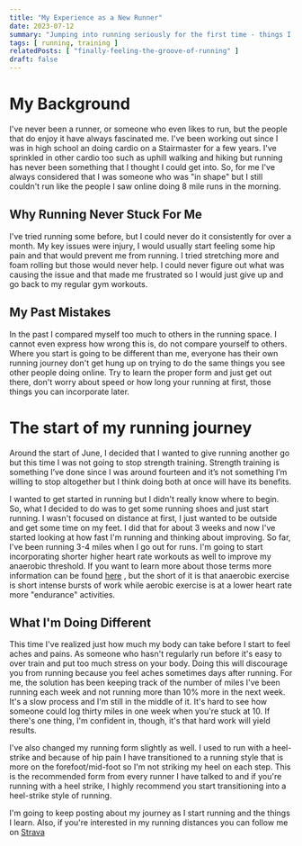 ```yaml
---
title: "My Experience as a New Runner"
date: 2023-07-12
summary: "Jumping into running seriously for the first time - things I've learned and what I'm doing differently to stay consistent"
tags: [ running, training ]
relatedPosts: [ "finally-feeling-the-groove-of-running" ]
draft: false
---
```


# My Background

I've never been a runner, or someone who even likes to run, but the people that do enjoy it have always fascinated me.
I've been working out since I was in high school an doing cardio on a Stairmaster for a few years. I've sprinkled in
other cardio too such as uphill walking and hiking but running has never been something that I thought I could get into.
So, for me I've always considered that I was someone who was "in shape" but I still couldn't run like the people I saw
online doing 8 mile runs in the morning.

## Why Running Never Stuck For Me

I've tried running some before, but I could never do it consistently for over a month. My key issues were injury, I
would usually start feeling some hip pain and that would prevent me from running. I tried stretching more and foam
rolling but those would never help. I could never figure out what was causing the issue and that made me frustrated so I
would just give up and go back to my regular gym workouts.

## My Past Mistakes

In the past I compared myself too much to others in the running space. I cannot even express how wrong this is, do not
compare yourself to others. Where you start is going to be different than me, everyone has their own running journey
don't get hung up on trying to do the same things you see other people doing online. Try to learn the proper form and
just get out there, don't worry about speed or how long your running at first, those things you can incorporate later.

# The start of my running journey

Around the start of June, I decided that I wanted to give running another go but this time I was not going to stop
strength training. Strength training is something I’ve done since I was around fourteen and it’s not something I’m
willing to stop altogether but I think doing both at once will have its benefits.

I wanted to get started in running but I didn't really know where to begin. So, what I decided to do was to get some
running shoes and just start running. I wasn't focused on distance at first, I just wanted to be outside and get some
time on my feet. I did that for about 3 weeks and now I've started looking at how fast I'm running and thinking about
improving. So far, I've been running 3-4 miles when I go out for runs. I'm going to start incorporating shorter higher
heart rate workouts as well to improve my anaerobic threshold. If you want to learn more about those terms more
information can be found [here](https://online.aurora.edu/anaerobic-vs-aerobic-exercise/) , but the short of it is that
anaerobic exercise is short intense bursts of work while aerobic exercise is at a lower heart rate more "endurance"
activities.

## What I'm Doing Different

This time I've realized just how much my body can take before I start to feel aches and pains. As someone who hasn't
regularly run before it's easy to over train and put too much stress on your body. Doing this will discourage you from
running because you feel aches sometimes days after running. For me, the solution has been keeping track of the number
of miles I've been running each week and not running more than 10% more in the next week. It's a slow process and I'm
still in the middle of it. It's hard to see how someone could log thirty miles in one week when you're stuck at 10. If
there's one thing, I'm confident in, though, it's that hard work will yield results.

I've also changed my running form slightly as well. I used to run with a heel-strike and because of hip pain I have
transitioned to a running style that is more on the forefoot/mid-foot so I'm not striking my heel on each step. This is
the recommended form from every runner I have talked to and if you're running with a heel strike, I highly recommend you
start transitioning into a heel-strike style of running.

I'm going to keep posting about my journey as I start running and the things I learn. Also, if you're interested in my
running distances you can follow me on [Strava](https://www.strava.com/athletes/121531955)
